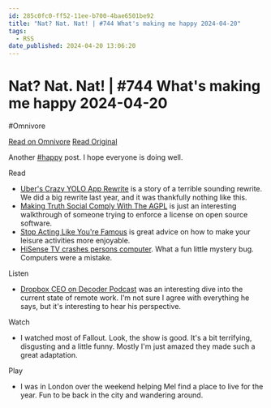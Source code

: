 ```yaml
---
id: 285c0fc0-ff52-11ee-b700-4bae6501be92
title: "Nat? Nat. Nat! | #744 What's making me happy 2024-04-20"
tags:
  - RSS
date_published: 2024-04-20 13:06:20
---
```


# Nat? Nat. Nat! | #744 What's making me happy 2024-04-20
#Omnivore

[Read on Omnivore](https://omnivore.app/me/nat-nat-nat-744-what-s-making-me-happy-2024-04-20-18efd2287c3)
[Read Original](https://writing.natwelch.com/post/744)



Another [#happy](https:&#x2F;&#x2F;writing.natwelch.com&#x2F;tag&#x2F;happy) post. I hope everyone is doing well.

Read

* [Uber&#39;s Crazy YOLO App Rewrite](https:&#x2F;&#x2F;blog.pragmaticengineer.com&#x2F;uber-app-rewrite-yolo&#x2F;) is a story of a terrible sounding rewrite. We did a big rewrite last year, and it was thankfully nothing like this.
* [Making Truth Social Comply With The AGPL](https:&#x2F;&#x2F;boehs.org&#x2F;node&#x2F;truth-social) is just an interesting walkthrough of someone trying to enforce a license on open source software.
* [Stop Acting Like You&#39;re Famous](https:&#x2F;&#x2F;ajkprojects.com&#x2F;stopactinglikeyourefamous) is great advice on how to make your leisure activities more enjoyable.
* [HiSense TV crashes persons computer](https:&#x2F;&#x2F;cohost.org&#x2F;bravemule&#x2F;post&#x2F;5638478-empty). What a fun little mystery bug. Computers were a mistake.

Listen

* [Dropbox CEO on Decoder Podcast](https:&#x2F;&#x2F;www.theverge.com&#x2F;24128606&#x2F;dropbox-drew-houston-ai-remote-work-virtual-organization) was an interesting dive into the current state of remote work. I&#39;m not sure I agree with everything he says, but it&#39;s interesting to hear his perspective.

Watch

* I watched most of Fallout. Look, the show is good. It&#39;s a bit terrifying, disgusting and a little funny. Mostly I&#39;m just amazed they made such a great adaptation.

Play

* I was in London over the weekend helping Mel find a place to live for the year. Fun to be back in the city and wandering around.